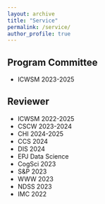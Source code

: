 ```yaml
---
layout: archive
title: "Service"
permalink: /service/
author_profile: true
---
```


## Program Committee

* ICWSM 2023-2025

## Reviewer

* ICWSM 2022-2025
* CSCW 2023-2024
* CHI 2024-2025
* CCS 2024
* DIS 2024
* EPJ Data Science
* CogSci 2023
* S&P 2023
* WWW 2023
* NDSS 2023
* IMC 2022

